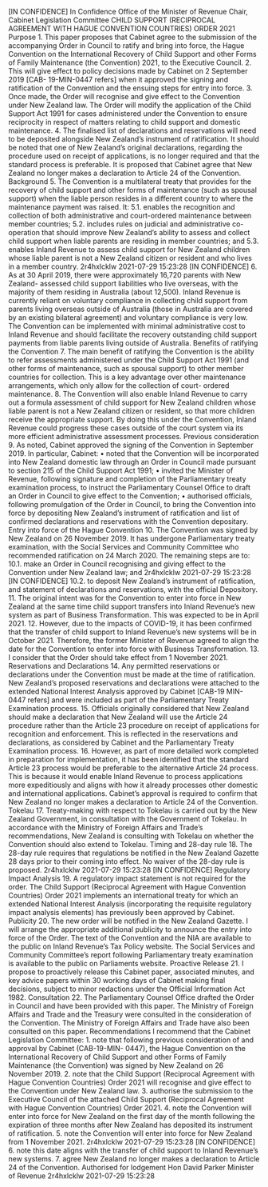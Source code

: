 \[IN CONFIDENCE\] In Confidence Office of the Minister of Revenue Chair, Cabinet Legislation Committee CHILD SUPPORT (RECIPROCAL AGREEMENT WITH HAGUE CONVENTION COUNTRIES) ORDER 2021 Purpose 1. This paper proposes that Cabinet agree to the submission of the accompanying Order in Council to ratify and bring into force, the Hague Convention on the International Recovery of Child Support and other Forms of Family Maintenance (the Convention) 2021, to the Executive Council. 2. This will give effect to policy decisions made by Cabinet on 2 September 2019 \[CAB- 19-MIN-0447 refers\] when it approved the signing and ratification of the Convention and the ensuing steps for entry into force. 3. Once made, the Order will recognise and give effect to the Convention under New Zealand law. The Order will modify the application of the Child Support Act 1991 for cases administered under the Convention to ensure reciprocity in respect of matters relating to child support and domestic maintenance. 4. The finalised list of declarations and reservations will need to be deposited alongside New Zealand’s instrument of ratification. It should be noted that one of New Zealand’s original declarations, regarding the procedure used on receipt of applications, is no longer required and that the standard process is preferable. It is proposed that Cabinet agree that New Zealand no longer makes a declaration to Article 24 of the Convention. Background 5. The Convention is a multilateral treaty that provides for the recovery of child support and other forms of maintenance (such as spousal support) when the liable person resides in a different country to where the maintenance payment was raised. It: 5.1. enables the recognition and collection of both administrative and court-ordered maintenance between member countries; 5.2. includes rules on judicial and administrative co-operation that should improve New Zealand’s ability to assess and collect child support when liable parents are residing in member countries; and 5.3. enables Inland Revenue to assess child support for New Zealand children whose liable parent is not a New Zealand citizen or resident and who lives in a member country. 2r4hxlcklw 2021-07-29 15:23:28 \[IN CONFIDENCE\] 6. As at 30 April 2019, there were approximately 16,720 parents with New Zealand- assessed child support liabilities who live overseas, with the majority of them residing in Australia (about 12,500). Inland Revenue is currently reliant on voluntary compliance in collecting child support from parents living overseas outside of Australia (those in Australia are covered by an existing bilateral agreement) and voluntary compliance is very low. The Convention can be implemented with minimal administrative cost to Inland Revenue and should facilitate the recovery outstanding child support payments from liable parents living outside of Australia. Benefits of ratifying the Convention 7. The main benefit of ratifying the Convention is the ability to refer assessments administered under the Child Support Act 1991 (and other forms of maintenance, such as spousal support) to other member countries for collection. This is a key advantage over other maintenance arrangements, which only allow for the collection of court- ordered maintenance. 8. The Convention will also enable Inland Revenue to carry out a formula assessment of child support for New Zealand children whose liable parent is not a New Zealand citizen or resident, so that more children receive the appropriate support. By doing this under the Convention, Inland Revenue could progress these cases outside of the court system via its more efficient administrative assessment processes. Previous consideration 9. As noted, Cabinet approved the signing of the Convention in September 2019. In particular, Cabinet: • noted that the Convention will be incorporated into New Zealand domestic law through an Order in Council made pursuant to section 215 of the Child Support Act 1991; • invited the Minister of Revenue, following signature and completion of the Parliamentary treaty examination process, to instruct the Parliamentary Counsel Office to draft an Order in Council to give effect to the Convention; • authorised officials, following promulgation of the Order in Council, to bring the Convention into force by depositing New Zealand’s instrument of ratification and list of confirmed declarations and reservations with the Convention depositary. Entry into force of the Hague Convention 10. The Convention was signed by New Zealand on 26 November 2019. It has undergone Parliamentary treaty examination, with the Social Services and Community Committee who recommended ratification on 24 March 2020. The remaining steps are to: 10.1. make an Order in Council recognising and giving effect to the Convention under New Zealand law; and 2r4hxlcklw 2021-07-29 15:23:28 \[IN CONFIDENCE\] 10.2. to deposit New Zealand’s instrument of ratification, and statement of declarations and reservations, with the official Depository. 11. The original intent was for the Convention to enter into force in New Zealand at the same time child support transfers into Inland Revenue’s new system as part of Business Transformation. This was expected to be in April 2021. 12. However, due to the impacts of COVID-19, it has been confirmed that the transfer of child support to Inland Revenue’s new systems will be in October 2021. Therefore, the former Minister of Revenue agreed to align the date for the Convention to enter into force with Business Transformation. 13. I consider that the Order should take effect from 1 November 2021. Reservations and Declarations 14. Any permitted reservations or declarations under the Convention must be made at the time of ratification. New Zealand’s proposed reservations and declarations were attached to the extended National Interest Analysis approved by Cabinet \[CAB-19 MIN-0447 refers\] and were included as part of the Parliamentary Treaty Examination process. 15. Officials originally considered that New Zealand should make a declaration that New Zealand will use the Article 24 procedure rather than the Article 23 procedure on receipt of applications for recognition and enforcement. This is reflected in the reservations and declarations, as considered by Cabinet and the Parliamentary Treaty Examination process. 16. However, as part of more detailed work completed in preparation for implementation, it has been identified that the standard Article 23 process would be preferable to the alternative Article 24 process. This is because it would enable Inland Revenue to process applications more expeditiously and aligns with how it already processes other domestic and international applications. Cabinet’s approval is required to confirm that New Zealand no longer makes a declaration to Article 24 of the Convention. Tokelau 17. Treaty-making with respect to Tokelau is carried out by the New Zealand Government, in consultation with the Government of Tokelau. In accordance with the Ministry of Foreign Affairs and Trade’s recommendations, New Zealand is consulting with Tokelau on whether the Convention should also extend to Tokelau. Timing and 28-day rule 18. The 28-day rule requires that regulations be notified in the New Zealand Gazette 28 days prior to their coming into effect. No waiver of the 28-day rule is proposed. 2r4hxlcklw 2021-07-29 15:23:28 \[IN CONFIDENCE\] Regulatory Impact Analysis 19. A regulatory impact statement is not required for the order. The Child Support (Reciprocal Agreement with Hague Convention Countries) Order 2021 implements an international treaty for which an extended National Interest Analysis (incorporating the requisite regulatory impact analysis elements) has previously been approved by Cabinet. Publicity 20. The new order will be notified in the New Zealand Gazette. I will arrange the appropriate additional publicity to announce the entry into force of the Order. The text of the Convention and the NIA are available to the public on Inland Revenue’s Tax Policy website. The Social Services and Community Committee’s report following Parliamentary treaty examination is available to the public on Parliaments website. Proactive Release 21. I propose to proactively release this Cabinet paper, associated minutes, and key advice papers within 30 working days of Cabinet making final decisions, subject to minor redactions under the Official Information Act 1982. Consultation 22. The Parliamentary Counsel Office drafted the Order in Council and have been provided with this paper. The Ministry of Foreign Affairs and Trade and the Treasury were consulted in the consideration of the Convention. The Ministry of Foreign Affairs and Trade have also been consulted on this paper. Recommendations I recommend that the Cabinet Legislation Committee: 1. note that following previous consideration of and approval by Cabinet (CAB-19-MIN- 0447), the Hague Convention on the International Recovery of Child Support and other Forms of Family Maintenance (the Convention) was signed by New Zealand on 26 November 2019. 2. note that the Child Support (Reciprocal Agreement with Hague Convention Countries) Order 2021 will recognise and give effect to the Convention under New Zealand law. 3. authorise the submission to the Executive Council of the attached Child Support (Reciprocal Agreement with Hague Convention Countries) Order 2021. 4. note the Convention will enter into force for New Zealand on the first day of the month following the expiration of three months after New Zealand has deposited its instrument of ratification. 5. note the Convention will enter into force for New Zealand from 1 November 2021. 2r4hxlcklw 2021-07-29 15:23:28 \[IN CONFIDENCE\] 6. note this date aligns with the transfer of child support to Inland Revenue’s new systems. 7. agree New Zealand no longer makes a declaration to Article 24 of the Convention. Authorised for lodgement Hon David Parker Minister of Revenue 2r4hxlcklw 2021-07-29 15:23:28